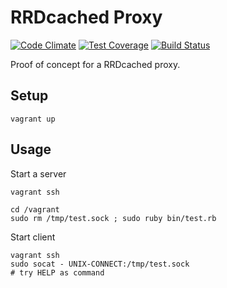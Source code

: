 # RRDcached Proxy

[![Code
Climate](https://codeclimate.com/github/ninech/rrdcached-proxy/badges/gpa.svg)](https://codeclimate.com/github/ninech/rrdcached-proxy)
[![Test
Coverage](https://codeclimate.com/github/ninech/rrdcached-proxy/badges/coverage.svg)](https://codeclimate.com/github/ninech/rrdcached-proxy)
[![Build
Status](https://travis-ci.org/ninech/rrdcached-proxy.svg?branch=master)](https://travis-ci.org/ninech/rrdcached-proxy)

Proof of concept for a RRDcached proxy.

## Setup

```
vagrant up
```

## Usage

Start a server

```
vagrant ssh

cd /vagrant
sudo rm /tmp/test.sock ; sudo ruby bin/test.rb
```

Start client

```
vagrant ssh
sudo socat - UNIX-CONNECT:/tmp/test.sock
# try HELP as command
```

